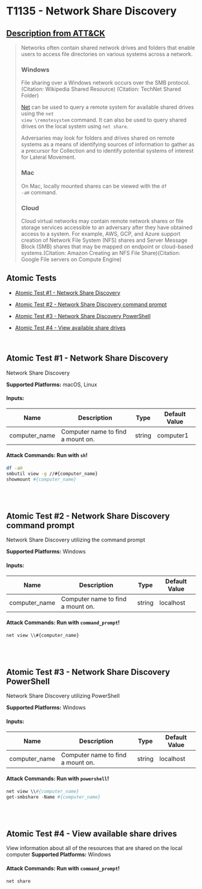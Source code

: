# T1135 - Network Share Discovery
## [Description from ATT&CK](https://attack.mitre.org/wiki/Technique/T1135)
<blockquote>Networks often contain shared network drives and folders that enable users to access file directories on various systems across a network. 

### Windows

File sharing over a Windows network occurs over the SMB protocol. (Citation: Wikipedia Shared Resource) (Citation: TechNet Shared Folder)

[Net](https://attack.mitre.org/software/S0039) can be used to query a remote system for available shared drives using the <code>net view \\remotesystem</code> command. It can also be used to query shared drives on the local system using <code>net share</code>.

Adversaries may look for folders and drives shared on remote systems as a means of identifying sources of information to gather as a precursor for Collection and to identify potential systems of interest for Lateral Movement.

### Mac

On Mac, locally mounted shares can be viewed with the <code>df -aH</code> command.

### Cloud

Cloud virtual networks may contain remote network shares or file storage services accessible to an adversary after they have obtained access to a system. For example, AWS, GCP, and Azure support creation of Network File System (NFS) shares and Server Message Block (SMB) shares that may be mapped on endpoint or cloud-based systems.(Citation: Amazon Creating an NFS File Share)(Citation: Google File servers on Compute Engine)</blockquote>

## Atomic Tests

- [Atomic Test #1 - Network Share Discovery](#atomic-test-1---network-share-discovery)

- [Atomic Test #2 - Network Share Discovery command prompt](#atomic-test-2---network-share-discovery-command-prompt)

- [Atomic Test #3 - Network Share Discovery PowerShell](#atomic-test-3---network-share-discovery-powershell)

- [Atomic Test #4 - View available share drives](#atomic-test-4---view-available-share-drives)


<br/>

## Atomic Test #1 - Network Share Discovery
Network Share Discovery

**Supported Platforms:** macOS, Linux


#### Inputs:
| Name | Description | Type | Default Value | 
|------|-------------|------|---------------|
| computer_name | Computer name to find a mount on. | string | computer1|


#### Attack Commands: Run with `sh`! 


```sh
df -aH
smbutil view -g //#{computer_name}
showmount #{computer_name}
```






<br/>
<br/>

## Atomic Test #2 - Network Share Discovery command prompt
Network Share Discovery utilizing the command prompt

**Supported Platforms:** Windows


#### Inputs:
| Name | Description | Type | Default Value | 
|------|-------------|------|---------------|
| computer_name | Computer name to find a mount on. | string | localhost|


#### Attack Commands: Run with `command_prompt`! 


```cmd
net view \\#{computer_name}
```






<br/>
<br/>

## Atomic Test #3 - Network Share Discovery PowerShell
Network Share Discovery utilizing PowerShell

**Supported Platforms:** Windows


#### Inputs:
| Name | Description | Type | Default Value | 
|------|-------------|------|---------------|
| computer_name | Computer name to find a mount on. | string | localhost|


#### Attack Commands: Run with `powershell`! 


```powershell
net view \\#{computer_name}
get-smbshare -Name #{computer_name}
```






<br/>
<br/>

## Atomic Test #4 - View available share drives
View information about all of the resources that are shared on the local computer
**Supported Platforms:** Windows



#### Attack Commands: Run with `command_prompt`! 


```cmd
net share
```






<br/>
